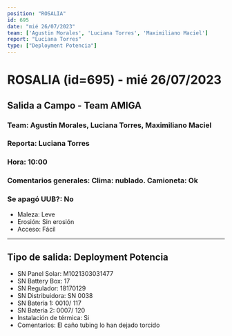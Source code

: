 ```yaml
---
position: "ROSALIA"
id: 695
date: "mié 26/07/2023"
team: ['Agustin Morales', 'Luciana Torres', 'Maximiliano Maciel']
report: "Luciana Torres"
type: ["Deployment Potencia"]
---
```


# ROSALIA (id=695) - mié 26/07/2023
## Salida a Campo - Team AMIGA
### Team: Agustin Morales, Luciana Torres, Maximiliano Maciel
### Reporta: Luciana Torres
### Hora: 10:00
### Comentarios generales: Clima: nublado. Camioneta: Ok
### Se apagó UUB?: No 
- Maleza: Leve
- Erosión: Sin erosión
- Acceso: Fácil
---------
## Tipo de salida: Deployment Potencia
   - SN Panel Solar: M1021303031477
   - SN Battery Box: 17
   - SN Regulador: 18170129
   - SN Distribuidora: SN 0038
   - SN Batería 1: 0010/ 117
   - SN Batería 2: 0007/ 120
   - Instalación de térmica: Si
   - Comentarios: El caño tubing lo han dejado torcido
